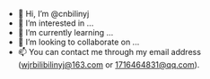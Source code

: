- 👋 Hi, I’m @cnbilinyj
- 👀 I’m interested in ...
- 🌱 I’m currently learning ...
- 💞️ I’m looking to collaborate on ...
- 📫 You can contact me through my email address (wjrbilibilinyj@163.com or 1716464831@qq.com).

<!---
cnbilinyj/cnbilinyj is a ✨ special ✨ repository because its `README.md` (this file) appears on your GitHub profile.
You can click the Preview link to take a look at your changes.
--->
